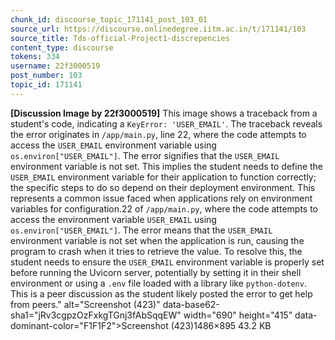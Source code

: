 ```yaml
---
chunk_id: discourse_topic_171141_post_103_01
source_url: https://discourse.onlinedegree.iitm.ac.in/t/171141/103
source_title: Tds-official-Project1-discrepencies
content_type: discourse
tokens: 334
username: 22f3000519
post_number: 103
topic_id: 171141
---
```


**[Discussion Image by 22f3000519]** This image shows a traceback from a student's code, indicating a `KeyError: 'USER_EMAIL'`. The traceback reveals the error originates in `/app/main.py`, line 22, where the code attempts to access the `USER_EMAIL` environment variable using `os.environ["USER_EMAIL"]`. The error signifies that the `USER_EMAIL` environment variable is not set. This implies the student needs to define the `USER_EMAIL` environment variable for their application to function correctly; the specific steps to do so depend on their deployment environment. This represents a common issue faced when applications rely on environment variables for configuration.22 of `/app/main.py`, where the code attempts to access the environment variable `USER_EMAIL` using `os.environ["USER_EMAIL"]`. The error means that the `USER_EMAIL` environment variable is not set when the application is run, causing the program to crash when it tries to retrieve the value. To resolve this, the student needs to ensure the `USER_EMAIL` environment variable is properly set before running the Uvicorn server, potentially by setting it in their shell environment or using a `.env` file loaded with a library like `python-dotenv`. This is a peer discussion as the student likely posted the error to get help from peers." alt="Screenshot (423)" data-base62-sha1="jRv3cgpzOzFxkgTGnj3fAbSqqEW" width="690" height="415" data-dominant-color="F1F1F2">Screenshot (423)1486×895 43.2 KB
